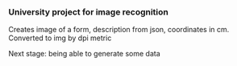 <h3>University project for image recognition</h3>

<p>Creates image of a form, description from json, coordinates in cm. Converted to img by dpi metric</p>
<p>Next stage: being able to generate some data</p>